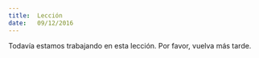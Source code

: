 ```yaml
---
title:  Lección
date:   09/12/2016
---
```


Todavía estamos trabajando en esta lección. Por favor, vuelva más tarde.